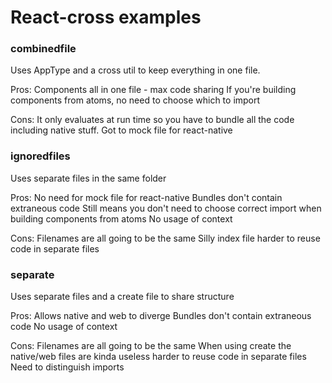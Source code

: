 # React-cross examples

### combinedfile

Uses AppType and a cross util to keep everything in one file.

Pros:
Components all in one file - max code sharing
If you're building components from atoms, no need to choose which to import

Cons:
It only evaluates at run time so you have to bundle all the code including native stuff.
Got to mock file for react-native


### ignoredfiles

Uses separate files in the same folder

Pros:
No need for mock file for react-native
Bundles don't contain extraneous code
Still means you don't need to choose correct import when building components from atoms
No usage of context

Cons:
Filenames are all going to be the same
Silly index file
harder to reuse code in separate files

### separate

Uses separate files and a create file to share structure

Pros:
Allows native and web to diverge
Bundles don't contain extraneous code
No usage of context

Cons:
Filenames are all going to be the same
When using create the native/web files are kinda useless
harder to reuse code in separate files
Need to distinguish imports
